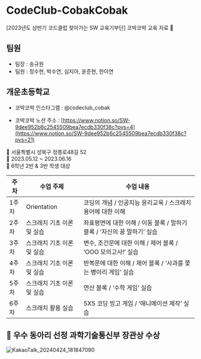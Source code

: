 # CodeClub-CobakCobak
[2023년도 상반기 코드클럽 찾아가는 SW 교육기부단] 코박코박 교육 자료 🤖

## 팀원
- 팀장 : 송규원
- 팀원 : 정수현, 박수연, 심지아, 윤준현, 한이연

## 개운초등학교

- 코박코박 인스타그램 : @codeclub_cobak

- 코박코박 노션 주소 : [https://www.notion.so/SW-9dee952b6c2545509bea7ecdb330f38c?pvs=4](https://www.notion.so/SW-9dee952b6c2545509bea7ecdb330f38c?pvs=21)

<aside>
📍 서울특별시 성북구 정릉로48길 52

</aside>

<aside>
📅 2023.05.12 ~ 2023.06.16

</aside>

<aside>
👥 6학년 2반 & 3반 학생 대상

</aside>

| 주차 | 수업 주제 | 수업 내용 |
| --- | --- | --- |
| 1주차 | Orientation | 코딩의 개념 / 인공지능 윤리교육 / 스크래치 용어에 대한 이해 |
| 2주차 | 스크래치 기초 이론 및 실습 | 좌표평면에 대한 이해 / 이동 블록 / 말하기 블록 / ‘자신의 꿈 말하기’ 실습 |
| 3주차 | 스크래치 기초 이론 및 실습 | 변수, 조건문에 대한 이해 / 제어 블록 / ‘OOO 모의고사!’ 실습 |
| 4주차 | 스크래치 기초 이론 및 실습 | 반복문에 대한 이해 / 제어 블록 / ‘사과를 쫓는 병아리 게임’ 실습 |
| 5주차 | 스크래치 기초 이론 및 실습 | 연산 블록 / ‘수학 게임’ 실습 |
| 6주차 | 스크래치 활용 실습 | 5X5 코딩 빙고 게임 / ‘애니메이션 제작’ 실습 |

## 🥇 우수 동아리 선정 과학기술통신부 장관상 수상
![KakaoTalk_20240424_181847090](https://github.com/gyuwonsong/CodeClub-CobakCobak/assets/81706832/5c2abdcd-277e-49d4-bb7c-0a2ca177d6e1)
